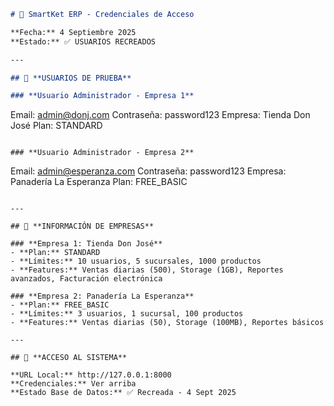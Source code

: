 ```markdown
# 🔐 SmartKet ERP - Credenciales de Acceso

**Fecha:** 4 Septiembre 2025  
**Estado:** ✅ USUARIOS RECREADOS  

---

## 👥 **USUARIOS DE PRUEBA**

### **Usuario Administrador - Empresa 1**
```
Email: admin@donj.com
Contraseña: password123
Empresa: Tienda Don José
Plan: STANDARD
```

### **Usuario Administrador - Empresa 2**  
```
Email: admin@esperanza.com
Contraseña: password123
Empresa: Panadería La Esperanza
Plan: FREE_BASIC
```

---

## 🏪 **INFORMACIÓN DE EMPRESAS**

### **Empresa 1: Tienda Don José**
- **Plan:** STANDARD
- **Límites:** 10 usuarios, 5 sucursales, 1000 productos
- **Features:** Ventas diarias (500), Storage (1GB), Reportes avanzados, Facturación electrónica

### **Empresa 2: Panadería La Esperanza**
- **Plan:** FREE_BASIC  
- **Límites:** 3 usuarios, 1 sucursal, 100 productos
- **Features:** Ventas diarias (50), Storage (100MB), Reportes básicos

---

## 🔑 **ACCESO AL SISTEMA**

**URL Local:** http://127.0.0.1:8000  
**Credenciales:** Ver arriba  
**Estado Base de Datos:** ✅ Recreada - 4 Sept 2025
```